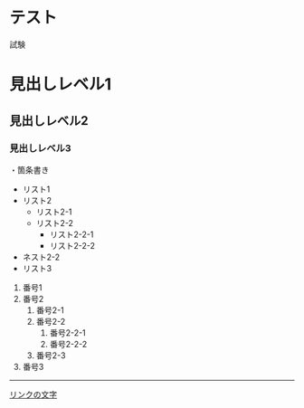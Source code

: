 # テスト

試験

# 見出しレベル1

## 見出しレベル2

### 見出しレベル3

・箇条書き
- リスト1
- リスト2
  - リスト2-1
  - リスト2-2
    - リスト2-2-1
    - リスト2-2-2
- ネスト2-2
- リスト3

1. 番号1
1. 番号2
   1. 番号2-1
   1. 番号2-2
      1. 番号2-2-1
      1. 番号2-2-2
   1. 番号2-3
1. 番号3

---

[リンクの文字](https://www.google.co.jp/)
